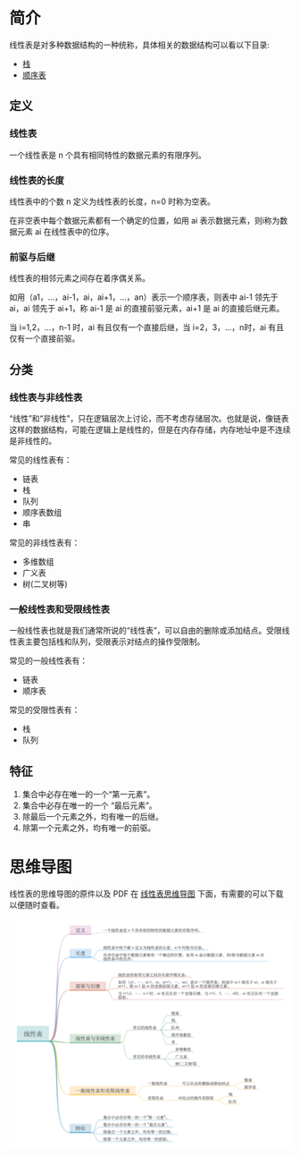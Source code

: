 # 简介

线性表是对多种数据结构的一种统称，具体相关的数据结构可以看以下目录:

- [栈](/docs/algorithm/list/栈.md)
- [顺序表](/docs/algorithm/list/顺序表.md)

## 定义

### 线性表

一个线性表是 n 个具有相同特性的数据元素的有限序列。

### 线性表的长度

线性表中的个数 n 定义为线性表的长度，n=0 时称为空表。

在非空表中每个数据元素都有一个确定的位置，如用 ai 表示数据元素，则i称为数据元素 ai 在线性表中的位序。

### 前驱与后继

线性表的相邻元素之间存在着序偶关系。

如用（a1，…，ai-1，ai，ai+1，…，an）表示一个顺序表，则表中 ai-1 领先于 ai，ai 领先于 ai+1，称 ai-1 是 ai 的直接前驱元素，ai+1 是 ai 的直接后继元素。

当 i=1,2，…，n-1 时，ai 有且仅有一个直接后继，当 i=2，3，…，n时，ai 有且仅有一个直接前驱。

## 分类

### 线性表与非线性表

“线性”和“非线性”，只在逻辑层次上讨论，而不考虑存储层次。也就是说，像链表这样的数据结构，可能在逻辑上是线性的，但是在内存存储，内存地址中是不连续是非线性的。

常见的线性表有：
- 链表
- 栈 
- 队列
- 顺序表数组
- 串

常见的非线性表有：
- 多维数组
- 广义表
- 树(二叉树等)

### 一般线性表和受限线性表

一般线性表也就是我们通常所说的“线性表”，可以自由的删除或添加结点。受限线性表主要包括栈和队列，受限表示对结点的操作受限制。

常见的一般线性表有：
- 链表
- 顺序表

常见的受限性表有：
- 栈
- 队列

## 特征

1. 集合中必存在唯一的一个“第一元素”。
2. 集合中必存在唯一的一个 “最后元素”。
3. 除最后一个元素之外，均有唯一的后继。
4. 除第一个元素之外，均有唯一的前驱。

# 思维导图

线性表的思维导图的原件以及 PDF 在 [线性表思维导图](/docs/mind/线性表) 下面，有需要的可以下载以便随时查看。

![线性表](/docs/mind/线性表/线性表.jpg)